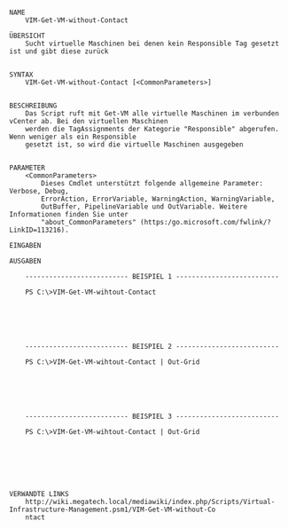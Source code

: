 ﻿```

NAME
    VIM-Get-VM-without-Contact
    
ÜBERSICHT
    Sucht virtuelle Maschinen bei denen kein Responsible Tag gesetzt ist und gibt diese zurück
    
    
SYNTAX
    VIM-Get-VM-without-Contact [<CommonParameters>]
    
    
BESCHREIBUNG
    Das Script ruft mit Get-VM alle virtuelle Maschinen im verbunden vCenter ab. Bei den virtuellen Maschinen
    werden die TagAssignments der Kategorie "Responsible" abgerufen. Wenn weniger als ein Responsible
    gesetzt ist, so wird die virtuelle Maschinen ausgegeben
    

PARAMETER
    <CommonParameters>
        Dieses Cmdlet unterstützt folgende allgemeine Parameter: Verbose, Debug,
        ErrorAction, ErrorVariable, WarningAction, WarningVariable,
        OutBuffer, PipelineVariable und OutVariable. Weitere Informationen finden Sie unter 
        "about_CommonParameters" (https:/go.microsoft.com/fwlink/?LinkID=113216). 
    
EINGABEN
    
AUSGABEN
    
    -------------------------- BEISPIEL 1 --------------------------
    
    PS C:\>VIM-Get-VM-wihtout-Contact
    
    
    
    
    
    
    -------------------------- BEISPIEL 2 --------------------------
    
    PS C:\>VIM-Get-VM-wihtout-Contact | Out-Grid
    
    
    
    
    
    
    -------------------------- BEISPIEL 3 --------------------------
    
    PS C:\>VIM-Get-VM-wihtout-Contact | Out-Grid
    
    
    
    
    
    
    
VERWANDTE LINKS
    http://wiki.megatech.local/mediawiki/index.php/Scripts/Virtual-Infrastructure-Management.psm1/VIM-Get-VM-without-Co
    ntact



```

